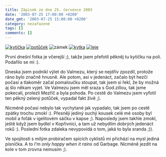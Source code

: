 ```yaml
---
title: Zápisek ze dne 25. července 2003
date: '2003-07-25 17:00:00 +0200'
date_gmt: '2003-07-25 15:00:00 +0200'
category: nezařazené
tags: []
comments: []
---
```

<div >  <a href="/assets/migrated/old-images/kyticka.jpg"><img alt="kytička" src="/assets/migrated/old-images/kyticka_mala.jpg"></a>  <a href="/assets/migrated/old-images/potucek.jpg"><img alt="potůček" src="/assets/migrated/old-images/potucek.jpg"></a>  <img alt="zámek" src="/assets/migrated/old-images/zamek.jpg">  <a href="/assets/migrated/old-images/kytka.jpg"><img alt="kytka" src="/assets/migrated/old-images/kytka_mala.jpg"></a>  <a href="/assets/migrated/old-images/leje.jpg"><img alt="leje" src="/assets/migrated/old-images/leje_male.jpg"></a>  </div>
<p>První dnešní fotka je včerejší ;), takže jsem přefotil pěkněj tu kytičku na poli. Podařilo se mi :).</p>
<p>Dneska jsem podnikl výlet do Valmezu, který se nejdřív zpozdil, protože ráno bylo značně hnusně.   Ale potom, asi v jedenáct, začalo být hezčí počasí a tlakoměr začal pomaloučku stoupat, tak jsem si řekl,   že by možná aj šlo někam vyjet. Ve Valmezu jsem měl sraza s God.zillou, tak jsme pokecali, prolezli Mezříč a   byla pohoda. Po cestě do Valmezu jsem vyfotil ten pěkný zelený potůček, vypadal fakt živě ;).</p>
<p>Nicméně počasí nebylo tak vychytané jak vypadalo, tak jsem po cestě zpátky trochu zmokl :). Přesněji   jediný suchý kousek celé mé osoby byl mobil a foťák v igelitovém sáčku v kapse ;). Naposledy jsem takhle   zmokl, ještě když jsem bydlel v Kopřivnici, a tam už nebydlím dobrých jedenáct roků :). Poslední fotka zdaleka   nevypovídá o tom, jaká to byla sranda ;)).</p>
<p>Ve spojitosti s milým probíračem spících cyklistů mi přichází na mysl jediná písnička.   A to <i title="tady býval odkaz na soubor 'when_it_rains.htm'">I'm only happy   when it rains</i> od Garbage. Nicméně jezdit na kole v tom zrovna nemusím ;).</p>
